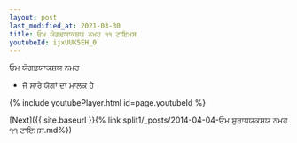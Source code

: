 ```yaml
---
layout: post
last_modified_at: 2021-03-30
title: ਓਮ ਯੋਗਢ਼ਯਾਕਸ਼ਯ ਨਮਹ ੧੧ ਟਾਇਮਸ
youtubeId: ijxUUK5EH_0
---
```

 
 
 ਓਮ ਯੋਗਢ਼ਯਾਕਸ਼ਯ ਨਮਹ  
 
 -  ਜੋ ਸਾਰੇ ਯੋਗਾਂ ਦਾ ਮਾਲਕ ਹੈ 
 
  
 
  
 
 
 
 
 
 


{% include youtubePlayer.html id=page.youtubeId %}
 
[Next]({{ site.baseurl }}{% link  split1/_posts/2014-04-04-ਓਮ ਸੁਰਾਧਯਕਸ਼ਯ ਨਮਹ ੧੧ ਟਾਇਮਸ.md%})
 

